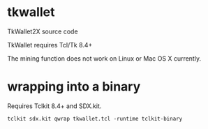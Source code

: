 # tkwallet
TkWallet2X source code

TkWallet requires Tcl/Tk 8.4+

The mining function does not work on Linux or Mac OS X currently.

# wrapping into a binary

Requires Tclkit 8.4+ and SDX.kit.

```
tclkit sdx.kit qwrap tkwallet.tcl -runtime tclkit-binary
```
